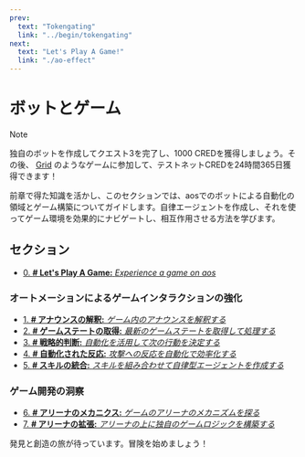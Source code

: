 ```yaml
---
prev:
  text: "Tokengating"
  link: "../begin/tokengating"
next:
  text: "Let's Play A Game!"
  link: "./ao-effect"
---
```


<!-- # Bots and Games -->

# ボットとゲーム

<!-- > Build your own unique bot to complete Quest 3 and earn 1000 CRED, then enter games like the [Grid](https://github.com/twilson63/grid) to earn testnet CRED 24/7! -->

> [!NOTE]  
> 独自のボットを作成してクエスト3を完了し、1000 CREDを獲得しましょう。その後、 [Grid](https://github.com/twilson63/grid) のようなゲームに参加して、テストネットCREDを24時間365日獲得できます！

<!-- Leveraging insights from our previous chapter, this section will guide you through the realm of automation with bots in aos and the construction of games. You will learn to create autonomous agents, using them to navigate and interact with game environments effectively. -->

前章で得た知識を活かし、このセクションでは、aosでのボットによる自動化の領域とゲーム構築についてガイドします。自律エージェントを作成し、それを使ってゲーム環境を効果的にナビゲートし、相互作用させる方法を学びます。

## セクション

- [0. **# Let's Play A Game:** _Experience a game on aos_](ao-effect)

<!-- ### Enhancing Game Interactions with Automation -->

### オートメーションによるゲームインタラクションの強化

- [1. **# アナウンスの解釈:** _ゲーム内のアナウンスを解釈する_](announcements)
- [2. **# ゲームステートの取得:** _最新のゲームステートを取得して処理する_](game-state)
- [3. **# 戦略的判断:** _自動化を活用して次の行動を決定する_](decisions)
- [4. **# 自動化された反応:** _攻撃への反応を自動化で効率化する_](attacking)
- [5. **# スキルの統合:** _スキルを組み合わせて自律型エージェントを作成する_](bringing-together)

<!-- ### Game Development Insights -->

### ゲーム開発の洞察

- [6. **# アリーナのメカニクス:** _ゲームのアリーナのメカニズムを探る_](arena-mechanics)
- [7. **# アリーナの拡張:** _アリーナの上に独自のゲームロジックを構築する_](build-game)

<!-- A journey of discovery and creation awaits. Let the adventure begin! -->

発見と創造の旅が待っています。冒険を始めましょう！
